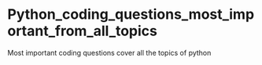 # Python_coding_questions_most_important_from_all_topics
Most important coding questions cover all the topics of python
